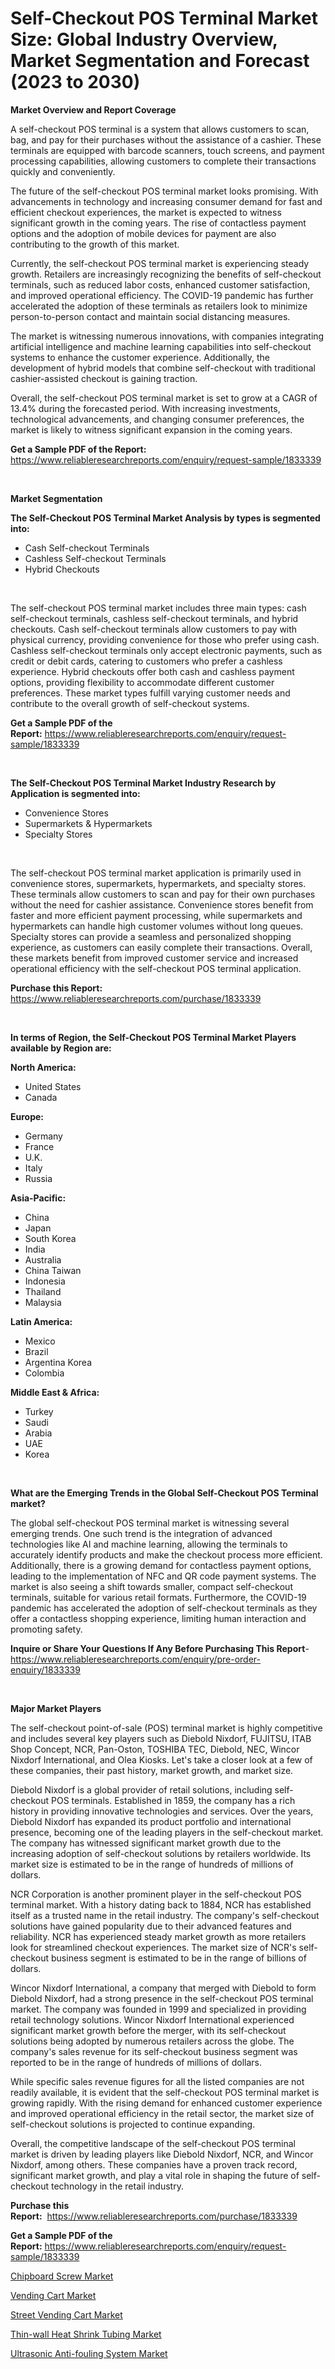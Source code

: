<p><h1>Self-Checkout POS Terminal Market Size: Global Industry Overview, Market Segmentation and Forecast (2023 to 2030)</h1></p><p><strong>Market Overview and Report Coverage</strong></p>
<p><p>A self-checkout POS terminal is a system that allows customers to scan, bag, and pay for their purchases without the assistance of a cashier. These terminals are equipped with barcode scanners, touch screens, and payment processing capabilities, allowing customers to complete their transactions quickly and conveniently.</p><p>The future of the self-checkout POS terminal market looks promising. With advancements in technology and increasing consumer demand for fast and efficient checkout experiences, the market is expected to witness significant growth in the coming years. The rise of contactless payment options and the adoption of mobile devices for payment are also contributing to the growth of this market.</p><p>Currently, the self-checkout POS terminal market is experiencing steady growth. Retailers are increasingly recognizing the benefits of self-checkout terminals, such as reduced labor costs, enhanced customer satisfaction, and improved operational efficiency. The COVID-19 pandemic has further accelerated the adoption of these terminals as retailers look to minimize person-to-person contact and maintain social distancing measures.</p><p>The market is witnessing numerous innovations, with companies integrating artificial intelligence and machine learning capabilities into self-checkout systems to enhance the customer experience. Additionally, the development of hybrid models that combine self-checkout with traditional cashier-assisted checkout is gaining traction.</p><p>Overall, the self-checkout POS terminal market is set to grow at a CAGR of 13.4% during the forecasted period. With increasing investments, technological advancements, and changing consumer preferences, the market is likely to witness significant expansion in the coming years.</p></p>
<p><strong>Get a Sample PDF of the Report:</strong> <a href="https://www.reliableresearchreports.com/enquiry/request-sample/1833339">https://www.reliableresearchreports.com/enquiry/request-sample/1833339</a></p>
<p>&nbsp;</p>
<p><strong>Market Segmentation</strong></p>
<p><strong>The Self-Checkout POS Terminal Market Analysis by types is segmented into:</strong></p>
<p><ul><li>Cash Self-checkout Terminals</li><li>Cashless Self-checkout Terminals</li><li>Hybrid Checkouts</li></ul></p>
<p>&nbsp;</p>
<p><p>The self-checkout POS terminal market includes three main types: cash self-checkout terminals, cashless self-checkout terminals, and hybrid checkouts. Cash self-checkout terminals allow customers to pay with physical currency, providing convenience for those who prefer using cash. Cashless self-checkout terminals only accept electronic payments, such as credit or debit cards, catering to customers who prefer a cashless experience. Hybrid checkouts offer both cash and cashless payment options, providing flexibility to accommodate different customer preferences. These market types fulfill varying customer needs and contribute to the overall growth of self-checkout systems.</p></p>
<p><strong>Get a Sample PDF of the Report:</strong>&nbsp;<a href="https://www.reliableresearchreports.com/enquiry/request-sample/1833339">https://www.reliableresearchreports.com/enquiry/request-sample/1833339</a></p>
<p>&nbsp;</p>
<p><strong>The Self-Checkout POS Terminal Market Industry Research by Application is segmented into:</strong></p>
<p><ul><li>Convenience Stores</li><li>Supermarkets & Hypermarkets</li><li>Specialty Stores</li></ul></p>
<p>&nbsp;</p>
<p><p>The self-checkout POS terminal market application is primarily used in convenience stores, supermarkets, hypermarkets, and specialty stores. These terminals allow customers to scan and pay for their own purchases without the need for cashier assistance. Convenience stores benefit from faster and more efficient payment processing, while supermarkets and hypermarkets can handle high customer volumes without long queues. Specialty stores can provide a seamless and personalized shopping experience, as customers can easily complete their transactions. Overall, these markets benefit from improved customer service and increased operational efficiency with the self-checkout POS terminal application.</p></p>
<p><strong>Purchase this Report:</strong>&nbsp; <a href="https://www.reliableresearchreports.com/purchase/1833339">https://www.reliableresearchreports.com/purchase/1833339</a></p>
<p>&nbsp;</p>
<p><strong>In terms of Region, the Self-Checkout POS Terminal Market Players available by Region are:</strong></p>
<p>
    <p> <strong> North America: </strong>
        <ul>
            <li>United States</li>
            <li>Canada</li>
        </ul>
        </p> 
    <p> <strong> Europe: </strong>
        <ul>
            <li>Germany</li>
            <li>France</li>
            <li>U.K.</li>
            <li>Italy</li>
            <li>Russia</li>
        </ul>
        </p> 
    <p> <strong> Asia-Pacific: </strong>
        <ul>
            <li>China</li>
            <li>Japan</li>
            <li>South Korea</li>
            <li>India</li>
            <li>Australia</li>
            <li>China Taiwan</li>
            <li>Indonesia</li>
            <li>Thailand</li>
            <li>Malaysia</li>
        </ul>
        </p> 
    <p> <strong> Latin America: </strong>
        <ul>
            <li>Mexico</li>
            <li>Brazil</li>
            <li>Argentina Korea</li>
            <li>Colombia</li>
        </ul>
        </p> 
    <p> <strong> Middle East & Africa: </strong>
        <ul>
            <li>Turkey</li>
            <li>Saudi</li>
            <li>Arabia</li>
            <li>UAE</li>
            <li>Korea</li>
        </ul>
    </p>
    </p>
<p>&nbsp;</p>
<p><strong>What are the Emerging Trends in the Global Self-Checkout POS Terminal market?</strong></p>
<p><p>The global self-checkout POS terminal market is witnessing several emerging trends. One such trend is the integration of advanced technologies like AI and machine learning, allowing the terminals to accurately identify products and make the checkout process more efficient. Additionally, there is a growing demand for contactless payment options, leading to the implementation of NFC and QR code payment systems. The market is also seeing a shift towards smaller, compact self-checkout terminals, suitable for various retail formats. Furthermore, the COVID-19 pandemic has accelerated the adoption of self-checkout terminals as they offer a contactless shopping experience, limiting human interaction and promoting safety.</p></p>
<p><strong>Inquire or Share Your Questions If Any Before Purchasing This Report</strong>- <a href="https://www.reliableresearchreports.com/enquiry/pre-order-enquiry/1833339">https://www.reliableresearchreports.com/enquiry/pre-order-enquiry/1833339</a></p>
<p>&nbsp;</p>
<p><strong>Major Market Players</strong></p>
<p><p>The self-checkout point-of-sale (POS) terminal market is highly competitive and includes several key players such as Diebold Nixdorf, FUJITSU, ITAB Shop Concept, NCR, Pan-Oston, TOSHIBA TEC, Diebold, NEC, Wincor Nixdorf International, and Olea Kiosks. Let's take a closer look at a few of these companies, their past history, market growth, and market size.</p><p>Diebold Nixdorf is a global provider of retail solutions, including self-checkout POS terminals. Established in 1859, the company has a rich history in providing innovative technologies and services. Over the years, Diebold Nixdorf has expanded its product portfolio and international presence, becoming one of the leading players in the self-checkout market. The company has witnessed significant market growth due to the increasing adoption of self-checkout solutions by retailers worldwide. Its market size is estimated to be in the range of hundreds of millions of dollars.</p><p>NCR Corporation is another prominent player in the self-checkout POS terminal market. With a history dating back to 1884, NCR has established itself as a trusted name in the retail industry. The company's self-checkout solutions have gained popularity due to their advanced features and reliability. NCR has experienced steady market growth as more retailers look for streamlined checkout experiences. The market size of NCR's self-checkout business segment is estimated to be in the range of billions of dollars.</p><p>Wincor Nixdorf International, a company that merged with Diebold to form Diebold Nixdorf, had a strong presence in the self-checkout POS terminal market. The company was founded in 1999 and specialized in providing retail technology solutions. Wincor Nixdorf International experienced significant market growth before the merger, with its self-checkout solutions being adopted by numerous retailers across the globe. The company's sales revenue for its self-checkout business segment was reported to be in the range of hundreds of millions of dollars.</p><p>While specific sales revenue figures for all the listed companies are not readily available, it is evident that the self-checkout POS terminal market is growing rapidly. With the rising demand for enhanced customer experience and improved operational efficiency in the retail sector, the market size of self-checkout solutions is projected to continue expanding.</p><p>Overall, the competitive landscape of the self-checkout POS terminal market is driven by leading players like Diebold Nixdorf, NCR, and Wincor Nixdorf, among others. These companies have a proven track record, significant market growth, and play a vital role in shaping the future of self-checkout technology in the retail industry.</p></p>
<p><strong>Purchase this Report:</strong>&nbsp;&nbsp;<a href="https://www.reliableresearchreports.com/purchase/1833339">https://www.reliableresearchreports.com/purchase/1833339</a></p>
<p></p>
<p><strong>Get a Sample PDF of the Report:</strong>&nbsp;<a href="https://www.reliableresearchreports.com/enquiry/request-sample/1833339">https://www.reliableresearchreports.com/enquiry/request-sample/1833339</a></p>
<p><p><a href="https://www.linkedin.com/pulse/chipboard-screw-market-insights-players-forecast-till-2030-9py8f/">Chipboard Screw Market</a></p><p><a href="https://medium.com/@catherinemartinez15/decoding-vending-cart-market-metrics-market-share-trends-and-growth-patterns-ccd95a63b729">Vending Cart Market</a></p><p><a href="https://medium.com/@kcekkboop72786/street-vending-cart-market-size-cagr-trends-2024-2030-cbae773a3c1d">Street Vending Cart Market</a></p><p><a href="https://github.com/kartikreportprime/Market-Research-Report-List-1/blob/main/thin-wall-heat-shrink-tubing-market.md">Thin-wall Heat Shrink Tubing Market</a></p><p><a href="https://github.com/JameTravis/Market-Research-Report-List-2/blob/main/ultrasonic-anti-fouling-system-market.md">Ultrasonic Anti-fouling System Market</a></p></p>